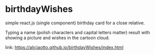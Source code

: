 # birthdayWishes
simple react.js (single component) birthday card for a close relative.

Typing a name (polish characters and capital letters matter) result with showing a picture and wishes in the cartoon cloud. 

link: https://alicjaotto.github.io/birthdayWishes/index.html
